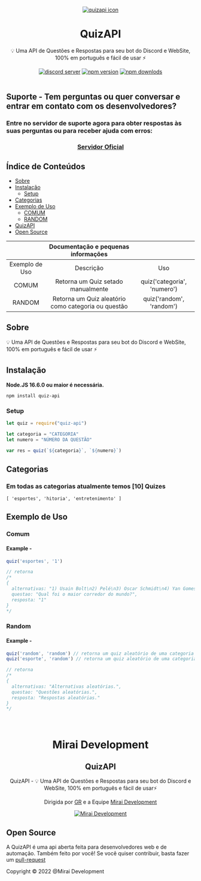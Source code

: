 <br>
<div align="center">
    <a href="https://www.npmjs.com/package/quiz-api"><img src="https://user-images.githubusercontent.com/61317250/159102864-01bed8cb-3d0d-4cee-b78a-efb8a9309d79.png" alt="quizapi icon" /></a>
    <h1>QuizAPI</h1>
    <p>💡 Uma API de Questões e Respostas para seu bot do Discord e WebSite, 100% em português e fácil de usar ⚡</p>
    <a href="https://discord.gg/gNFEMrHshn"><img src="https://img.shields.io/discord/786392360475951154?style=for-the-badge&label=Chat&color=2490f8&logo=discord&logoColor=white" alt="discord server" /></a>
    <a href="https://www.npmjs.com/package/quiz-api"><img src="https://img.shields.io/npm/v/quiz-api.svg?style=for-the-badge&maxAge=3600&color=ec842c&logo=npm" alt="npm version" /></a>
    <a href="https://www.npmjs.com/package/quiz-api"><img src="https://img.shields.io/npm/dt/quiz-api.svg?style=for-the-badge&maxAge=3600&color=ec842c&logo=npm" alt="npm downlods" /></a>
</div>
<br>

## Suporte - Tem perguntas ou quer conversar e entrar em contato com os desenvolvedores?
### Entre no servidor de suporte agora para obter respostas às suas perguntas ou para receber ajuda com erros:
<div align="center">
  <h3><a href="https://discord.gg/gNFEMrHshn"alt="server support">Servidor Oficial</a></h3>
</div>

## Índice de Conteúdos

- [Sobre](#sobre)
- [Instalação](#instalação)
  - [Setup](#setup)
- [Categorias](#categorias)
- [Exemplo de Uso](#exemplo-de-uso)
  - [COMUM](#comum)
  - [RANDOM](#random)
- [QuizAPI](#quizapi)
- [Open Source](#open-source)

|                 |                                                       Documentação e pequenas informações        |                                                        |
|:---------------:|:------------------------------------------------------------------------------------------------:|:------------------------------------------------------:|
|  Exemplo de Uso |                                             Descrição                                            |                           Uso                          |
|       COMUM     |                                Retorna um Quiz setado manualmente                                |          quiz('categoria', 'numero')        |
|      RANDOM     |                        Retorna um Quiz aleatório como categoria ou questão                       |               quiz('random', 'random')                 |
## Sobre
💡 Uma API de Questões e Respostas para seu bot do Discord e WebSite, 100% em português e fácil de usar ⚡
## Instalação

**Node.JS 16.6.0 ou maior é necessária.**  

```sh-session
npm install quiz-api
```


### Setup
```js
let quiz = require("quiz-api")

let categoria = "CATEGORIA"
let numero = "NÚMERO DA QUESTÃO"

var res = quiz(`${categoria}`, `${numero}`)
```

## Categorias
### Em todas as categorias atualmente temos [10] Quizes
```fix
[ 'esportes', 'hitoria', 'entretenimento' ]
```

## Exemplo de Uso
### Comum
#### Example - 
```js
quiz('esportes', '1')

// retorna
/*
{
  alternativas: "1) Usain Bolt\n2) Pelé\n3) Oscar Schmidt\n4) Yan Gomes\n5) Sérgio Dutra",
  questao: "Qual foi o maior corredor do mundo?",
  resposta: "1"
}
*/
```
### Random
#### Example - 
```js
quiz('random', 'random') // retorna um quiz aleatório de uma categoria aleatória
quiz('esporte', 'random') // retorna um quiz aleatório de uma categoria de esporte

// retorna
/*
{
  alternativas: "Alternativas aleatórias.",
  questao: "Questões aleatórias.",
  resposta: "Respostas aleatórias."
}
*/
```
<br>

<div align="center">
<h1>Mirai Development</h1>
<h2>QuizAPI</h2>

<p>QuizAPI - 💡 Uma API de Questões e Respostas para seu bot do Discord e WebSite, 100% em português e fácil de usar⚡</p>

Dirigida por <a href="https://github.com/guihrib/">GR</a> e a Equipe <a href="https://github.com/MiraiDevelopment">Mirai Development</a></p>
    <a href="https://discord.gg/gNFEMrHshn"><img src="https://user-images.githubusercontent.com/61317250/159178246-128e53fb-9b23-4fd4-b61f-94fe1784a48c.png" alt="Mirai Development" /></a>
</div>

## Open Source

A QuizAPI é uma api aberta feita para desenvolvedores web e de automação. Também feito por você! Se você quiser contribuir, basta fazer um [pull-request](https://docs.github.com/en/pull-requests/collaborating-with-pull-requests/proposing-changes-to-your-work-with-pull-requests/about-pull-requests)

<p>Copyright © 2022 @Mirai Development</p>
